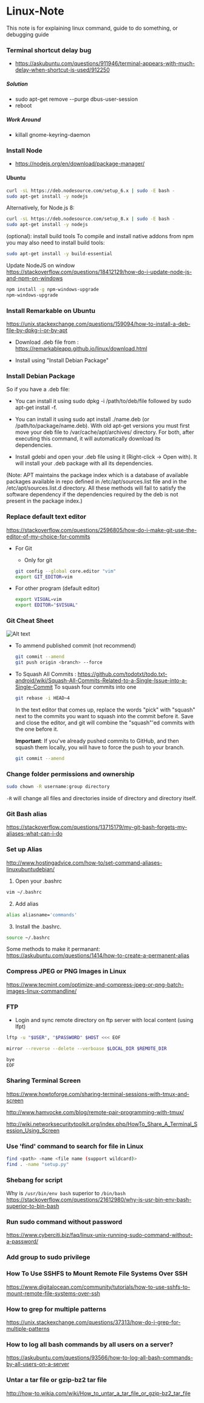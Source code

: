 # Linux-Note

 This note is for explaining linux command, guide to do something, or debugging guide

### Terminal shortcut delay bug
 - https://askubuntu.com/questions/911946/terminal-appears-with-much-delay-when-shortcut-is-used/912250
##### Solution
 - sudo apt-get remove --purge dbus-user-session
 - reboot
##### Work Around
 - killall gnome-keyring-daemon

### Install Node
- https://nodejs.org/en/download/package-manager/
#### Ubuntu
 
```bash
curl -sL https://deb.nodesource.com/setup_6.x | sudo -E bash -
sudo apt-get install -y nodejs
 ```
 
Alternatively, for Node.js 8:

```bash
curl -sL https://deb.nodesource.com/setup_8.x | sudo -E bash -
sudo apt-get install -y nodejs
```

(optional): install build tools
To compile and install native addons from npm you may also need to install build tools:

```bash
sudo apt-get install -y build-essential
```

Update NodeJS on window
https://stackoverflow.com/questions/18412129/how-do-i-update-node-js-and-npm-on-windows

```bash
npm install -g npm-windows-upgrade
npm-windows-upgrade
```


### Install Remarkable on Ubuntu

https://unix.stackexchange.com/questions/159094/how-to-install-a-deb-file-by-dpkg-i-or-by-apt

- Download .deb file from : https://remarkableapp.github.io/linux/download.html

- Install using "Install Debian Package"


### Install Debian Package

So if you have a .deb file:
- You can install it using sudo dpkg -i /path/to/deb/file followed by sudo apt-get install -f.

- You can install it using sudo apt install ./name.deb (or /path/to/package/name.deb). 
With old apt-get versions you must first move your deb file to /var/cache/apt/archives/ directory. For both, after executing this command, it will automatically download its dependencies.

- Install gdebi and open your .deb file using it (Right-click -> Open with). It will install your .deb package with all its dependencies.

(Note: APT maintains the package index which is a database of available packages available in repo defined in /etc/apt/sources.list file and in the /etc/apt/sources.list.d directory. All these methods will fail to satisfy the software dependency if the dependencies required by the deb is not present in the package index.)


### Replace default text editor

https://stackoverflow.com/questions/2596805/how-do-i-make-git-use-the-editor-of-my-choice-for-commits

- For Git
	- Only for git
	```bash
	git config --global core.editor "vim"
	export GIT_EDITOR=vim
	```
	
- For other program (default editor)
	```bash
	export VISUAL=vim
	export EDITOR="$VISUAL"
	```
	
### Git Cheat Sheet

![Alt text]( git-cheat-sheet-large01.png "Optional Title")
- To ammend published commit (not recommend)
	```bash
	git commit --amend
	git push origin <branch> --force
	```
	
- To Squash All Commits : https://github.com/todotxt/todo.txt-android/wiki/Squash-All-Commits-Related-to-a-Single-Issue-into-a-Single-Commit
	To squash four commits into one
	```bash
	git rebase -i HEAD~4
	```
	In the text editor that comes up, replace the words "pick" with "squash" next to the commits you want to squash into the commit before it. Save and close the editor, and git will combine the "squash"'ed commits with the one before it. 
	
	**Important**: If you've already pushed commits to GitHub, and then squash them locally, you will have to force the push to your branch.
	```bash
	git commit --amend
	```
	
### Change folder permissions and ownership

```bash
sudo chown -R username:group directory
```
`-R` will change all files and directories inside of directory and directory itself.

### Git Bash alias
https://stackoverflow.com/questions/13715179/my-git-bash-forgets-my-aliases-what-can-i-do

### Set up Alias
http://www.hostingadvice.com/how-to/set-command-aliases-linuxubuntudebian/

1. Open your .bashrc
```bash
vim ~/.bashrc
```

2. Add alias
```bash
alias aliasname='commands'
```

3. Install the .bashrc.
```bash
source ~/.bashrc
```

Some methods to make it permanant: https://askubuntu.com/questions/1414/how-to-create-a-permanent-alias


### Compress JPEG or PNG Images in Linux
https://www.tecmint.com/optimize-and-compress-jpeg-or-png-batch-images-linux-commandline/
<insert doc>


### FTP 

- Login and sync remote directory on ftp server with local content (using lfpt)
```bash
lftp -u "$USER", "$PASSWORD" $HOST <<< EOF

mirror --reverse --delete --verboase $LOCAL_DIR $REMOTE_DIR

bye
EOF
```

### Sharing Terminal Screen
https://www.howtoforge.com/sharing-terminal-sessions-with-tmux-and-screen

http://www.hamvocke.com/blog/remote-pair-programming-with-tmux/

http://wiki.networksecuritytoolkit.org/index.php/HowTo_Share_A_Terminal_Session_Using_Screen

### Use 'find' command to search for file in Linux

```bash
find <path> -name <file name (support wildcard)>
find . -name "setup.py"
```
### Shebang for script
Why is `/usr/bin/env bash` superior to `/bin/bash`
https://stackoverflow.com/questions/21612980/why-is-usr-bin-env-bash-superior-to-bin-bash

### Run sudo command without password
https://www.cyberciti.biz/faq/linux-unix-running-sudo-command-without-a-password/

### Add group to sudo privilege

### How To Use SSHFS to Mount Remote File Systems Over SSH
https://www.digitalocean.com/community/tutorials/how-to-use-sshfs-to-mount-remote-file-systems-over-ssh

### How to grep for multiple patterns
https://unix.stackexchange.com/questions/37313/how-do-i-grep-for-multiple-patterns

### How to log all bash commands by all users on a server?
https://askubuntu.com/questions/93566/how-to-log-all-bash-commands-by-all-users-on-a-server

### Untar a tar file or gzip-bz2 tar file
http://how-to.wikia.com/wiki/How_to_untar_a_tar_file_or_gzip-bz2_tar_file
